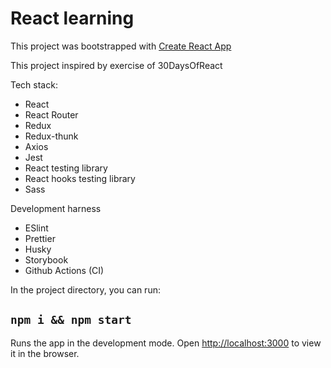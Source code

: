 # React learning

This project was bootstrapped with [Create React App](https://github.com/facebook/create-react-app)

This project inspired by exercise of 30DaysOfReact

Tech stack:

- React
- React Router
- Redux
- Redux-thunk
- Axios
- Jest
- React testing library
- React hooks testing library
- Sass

Development harness

- ESlint
- Prettier
- Husky
- Storybook
- Github Actions (CI)

In the project directory, you can run:

## `npm i && npm start`

Runs the app in the development mode.
Open [http://localhost:3000](http://localhost:3000) to view it in the browser.
